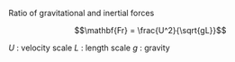 Ratio of gravitational and inertial forces

$$\mathbf{Fr} = \frac{U^2}{\sqrt{gL}}$$

$U$ : velocity scale
$L$ : length scale
$g$ : gravity